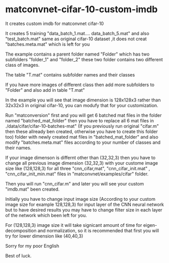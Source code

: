 # matconvnet-cifar-10-custom-imdb
It creates custom imdb for matconvnet cifar-10

It creates 5 training "data_batch_1.mat.... data_batch_5.mat" and also "test_batch.mat" same as original cifar-10 dataset
,it does not creat "batches.meta.mat" which is left for you

The example contains a parent folder named "Folder" which has two subfolders "folder_1" and  "folder_2" these two folder contains two different class of images.

The table "T.mat" contains subfolder names and their classes

If you have more images of different class then add more subfolders to "Folder" and also add in table "T.mat"

In the example you will see that image dimension is 128x128x3 rather than 32x32x3 in original cifar-10, you can modufy that for your customization.

Run "matconversion" first and you will get 6 batched mat files in the folder named "batched_mat_folder" then you have to replace all 6 mat files in ./data/cifar/cifar-10-batches-mat" (If you previously run original "cifar.m" then these allready ben created, otherwise you have to create this folder too)  folder with newly created mat files in "batched_mat_folder" and also modify "batches.meta.mat" files according to your number of classes and their names. 

If your image dimenson is differnt other than (32,32,3) then you have to change all previous image dimension (32,32,3) with your custome image size like (128,128,3) for all three "cnn_cifar,mat", "cnn_cifar_init.mat" , "cnn_cifar_init_min.mat" files in "matconvnet/examples/cifar" folder.

Then you will run "cnn_cifar.m" and later you will see your custom "imdb.mat" been created.   

Initially you have to change input image size (According to your custom image size for example 128,128,3) for input layer of the CNN neural network but to have desired results you may have to change filter size in each layer of the network which been left for you.

For (128,128,3) image size it will take signicant amount of time for eigen-decomposition and normalization, so it is recommended that first you will try for lower dimension like (40,40,3)

Sorry for my poor English

Best of luck.

